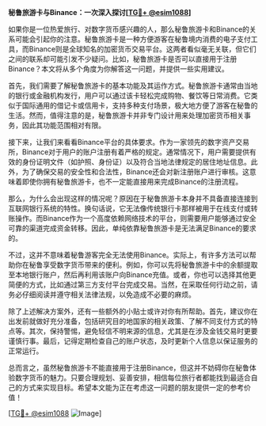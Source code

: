 **秘鲁旅游卡与Binance：一次深入探讨[[TG💪+ @esim1088](https://t.me/s/esim1088)]**

如果你是一位热爱旅行、对数字货币感兴趣的人，那么秘鲁旅游卡和Binance的关系可能会引起你的注意。秘鲁旅游卡是一种方便游客在秘鲁境内消费的电子支付工具，而Binance则是全球知名的加密货币交易平台。这两者看似毫无关联，但它们之间的联系却可能引发不少疑问。比如，秘鲁旅游卡是否可以直接用于注册Binance？本文将从多个角度为你解答这一问题，并提供一些实用建议。

首先，我们需要了解秘鲁旅游卡的基本功能及其运作方式。秘鲁旅游卡通常由当地的银行或金融机构发行，用户可以通过该卡轻松完成购物、餐饮等日常消费。它类似于国际通用的借记卡或信用卡，支持多种支付场景，极大地方便了游客在秘鲁的生活。然而，值得注意的是，秘鲁旅游卡并非专门设计用来处理加密货币相关事务，因此其功能范围相对有限。

接下来，让我们来看看Binance平台的具体要求。作为一家领先的数字资产交易所，Binance对于用户的账户注册有着严格的规定。通常情况下，用户需要提供有效的身份证明文件（如护照、身份证）以及符合当地法律规定的居住地址信息。此外，为了确保交易的安全性和合法性，Binance还会对新注册账户进行审核。这意味着即使你拥有秘鲁旅游卡，也不一定能直接用来完成Binance的注册流程。

那么，为什么会出现这样的情况呢？原因在于秘鲁旅游卡本身并不具备直接连接到互联网银行系统的特性。换句话说，它无法像传统银行卡那样被用于在线支付或转账操作。而Binance作为一个高度依赖网络技术的平台，则需要用户能够通过安全可靠的渠道完成资金转移。因此，单纯依靠秘鲁旅游卡是无法满足Binance的要求的。

不过，这并不意味着秘鲁游客完全无法使用Binance。实际上，有许多方法可以帮助你在秘鲁享受数字货币带来的便利。例如，你可以先将秘鲁旅游卡中的余额提取至本地银行账户，然后再利用该账户向Binance充值。或者，你也可以选择其他更简便的方式，比如通过第三方支付平台完成交易。当然，在采取任何行动之前，请务必仔细阅读并遵守相关法律法规，以免造成不必要的麻烦。

除了上述解决方案外，还有一些额外的小贴士或许对你有所帮助。首先，建议你在出发前就做好充分准备，包括研究目的地国家的相关政策、了解不同支付方式的特点等。其次，保持警惕，避免轻信不明来源的信息，尤其是在涉及金钱交易时更要谨慎行事。最后，记得定期检查自己的账户状态，及时更新个人信息以保证服务的正常运行。

总而言之，虽然秘鲁旅游卡不能直接用于注册Binance，但这并不妨碍你在秘鲁体验数字货币的魅力。只要合理规划、妥善安排，相信每位旅行者都能找到最适合自己的方式来实现目标。希望本文能为正在考虑这一问题的朋友提供一定的参考价值！

[[TG💪+ @esim1088](https://t.me/s/esim1088) ![Image](https://i.postimg.cc/4NQfJmqS/Snipaste-2025-05-13-00-14-12.png)]